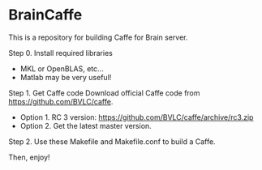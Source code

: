 # BrainCaffe

This is a repository for building Caffe for Brain server.

Step 0. Install required libraries
  - MKL or OpenBLAS, etc...
  - Matlab may be very useful!

Step 1. Get Caffe code
  Download official Caffe code from https://github.com/BVLC/caffe.
  - Option 1. RC 3 version: https://github.com/BVLC/caffe/archive/rc3.zip
  - Option 2. Get the latest master version.

Step 2. Use these Makefile and Makefile.conf to build a Caffe.

Then, enjoy!

